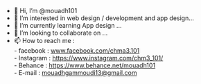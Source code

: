 - 👋 Hi, I’m @mouadh101
- 👀 I’m interested in  web design / development and app design...
- 🌱 I’m currently learning App design ...
- 💞️ I’m looking to collaborate on ...
- 📫 How to reach me  :<br>
          - facebook : www.facebook.com/chma3.101<br>
          - Instagram : https://www.instagram.com/chm3_101/<br>
          - Behance : https://www.behance.net/mouadh101<br>
          - E-mail : mouadhgammoudi13@gmail.com<br>

<!---
mouadh101/mouadh101 is a ✨ special ✨ repository because its `README.md` (this file) appears on your GitHub profile.
You can click the Preview link to take a look at your changes.
--->
